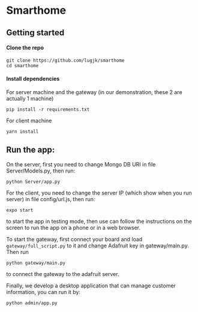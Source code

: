 # Smarthome

## Getting started

#### Clone the repo
```
git clone https://github.com/lugjk/smarthome
cd smarthome
```

#### Install dependencies
For server machine and the gateway (in our demonstration, these 2 are actually 1 machine)
```
pip install -r requirements.txt
```

For client machine
```
yarn install
```

## Run the app:
On the server, first you need to change Mongo DB URI in file Server/Models.py, then run:
```
python Server/app.py
```

For the client, you need to change the server IP (which show when you run server) in file config/url.js, then run:
```
expo start
```

to start the app in testing mode, then use can follow the instructions on the screen to run the app on a phone or in a web browser.

To start the gateway, first connect your board and load `gateway/full_script.py` to it and change Adafruit key in gateway/main.py. Then run
```
python gateway/main.py
```

to connect the gateway to the adafruit server.


Finally, we develop a desktop application that can manage customer information, you can run it by:
```
python admin/app.py
```